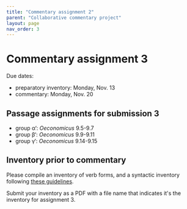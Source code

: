 ```yaml
---
title: "Commentary assignment 2"
parent: "Collaborative commentary project"
layout: page
nav_order: 3
---
```




# Commentary assignment 3

Due dates:

- preparatory inventory: Monday, Nov. 13
- commentary: Monday, Nov. 20

## Passage assignments for submission 3


- group α‘: *Oeconomicus* 9.5-9.7
- group β‘: *Oeconomicus* 9.9-9.11
- group γ‘: *Oeconomicus* 9.14-9.15


## Inventory prior to commentary

Please compile an inventory of verb forms, and a syntactic inventory following [these guidelines](../inventory/).

Submit your inventory as a PDF with a file name that indicates it's the inventory for assignment 3.